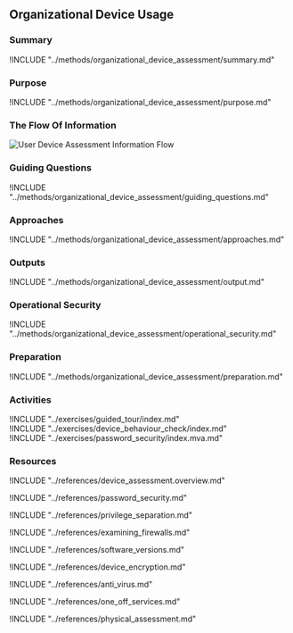 ## Organizational Device Usage

### Summary
!INCLUDE "../methods/organizational_device_assessment/summary.md"

### Purpose
!INCLUDE "../methods/organizational_device_assessment/purpose.md"

### The Flow Of Information
![User Device Assessment Information Flow](images/info_flows/user_device_assessment.svg)

### Guiding Questions
!INCLUDE "../methods/organizational_device_assessment/guiding_questions.md"

### Approaches
!INCLUDE "../methods/organizational_device_assessment/approaches.md"

### Outputs
!INCLUDE "../methods/organizational_device_assessment/output.md"

### Operational Security
!INCLUDE "../methods/organizational_device_assessment/operational_security.md"

### Preparation
!INCLUDE "../methods/organizational_device_assessment/preparation.md"

### Activities
<div class="boxtext">
!INCLUDE "../exercises/guided_tour/index.md"
</div>

<div class="boxtext">
!INCLUDE "../exercises/device_behaviour_check/index.md"
</div>

<div class="boxtext">
!INCLUDE "../exercises/password_security/index.mva.md"
</div>


### Resources
<div class="greybox">
!INCLUDE "../references/device_assessment.overview.md"

!INCLUDE "../references/password_security.md"

!INCLUDE "../references/privilege_separation.md"

!INCLUDE "../references/examining_firewalls.md"

!INCLUDE "../references/software_versions.md"

!INCLUDE "../references/device_encryption.md"

!INCLUDE "../references/anti_virus.md"

!INCLUDE "../references/one_off_services.md"

!INCLUDE "../references/physical_assessment.md"

</div>




